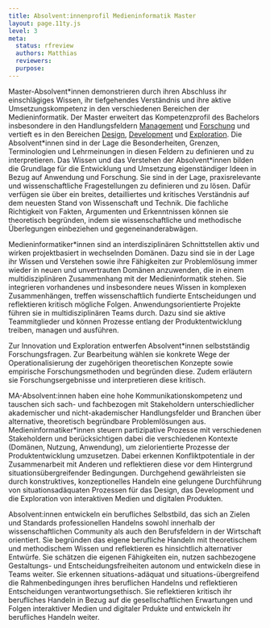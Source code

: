 ```yaml
---
title: Absolvent:innenprofil Medieninformatik Master
layout: page.11ty.js
level: 3
meta:
  status: rfreview
  authors: Matthias
  reviewers: 
  purpose:
---
```


Master-Absolvent\*innen demonstrieren durch ihren Abschluss ihr einschlägiges Wissen, ihr tiefgehendes Verständnis und ihre aktive Umsetzungskompetenz in den verschiedenen Bereichen der Medieninformatik. Der Master erweitert das Kompetenzprofil des Bachelors insbesondere in den Handlungsfeldern [Management](/handlungsfelder/#driving-creation-processes) und [Forschung](/handlungsfelder/#enhancing-interactions-on-different-scales) und vertieft es in den Bereichen [Design](/handlungsfelder/#designing-for-user-experiences), [Development](/handlungsfelder/#developing-interactive-and-distributed-systems) und [Exploration](/handlungsfelder/#exploring-advanced-interactive-media). Die Absolvent\*innen sind in der Lage die Besonderheiten, Grenzen, Terminologien und Lehrmeinungen in diesen Feldern zu definieren und zu interpretieren. Das Wissen und das Verstehen der Absolvent\*innen bilden die Grundlage für die Entwicklung und Umsetzung eigenständiger Ideen in Bezug auf Anwendung und Forschung. Sie sind in der Lage, praxisrelevante und wissenschaftliche Fragestellungen zu definieren und zu lösen. Dafür verfügen sie über ein breites, detailliertes und kritisches Verständnis auf dem neuesten Stand von Wissenschaft und Technik. Die fachliche Richtigkeit von Fakten, Argumenten und Erkenntnissen können sie theoretisch begründen, indem sie wissenschaftliche und methodische Überlegungen einbeziehen und gegeneinanderabwägen.

Medieninformatiker\*innen sind an interdisziplinären Schnittstellen aktiv und wirken projektbasiert in wechselnden Domänen. Dazu sind sie in der Lage ihr Wissen und Verstehen sowie ihre Fähigkeiten zur Problemlösung immer wieder in neuen und unvertrauten Domänen anzuwenden, die in einem multidisziplinären Zusammenhang mit der Medieninformatik stehen. Sie integrieren vorhandenes und insbesondere neues Wissen in komplexen Zusammenhängen, treffen wissenschaftlich fundierte Entscheidungen und reflektieren kritisch mögliche Folgen. Anwendungsorientierte Projekte führen sie in multidisziplinären Teams durch. Dazu sind sie aktive Teammitglieder und können Prozesse entlang der Produktentwicklung treiben, managen und ausführen.

Zur Innovation und Exploration entwerfen Absolvent\*innen selbstständig Forschungsfragen. Zur Bearbeitung wählen sie konkrete Wege der Operationalisierung der zugehörigen theoretischen Konzepte sowie empirische Forschungsmethoden und begründen diese. Zudem erläutern sie Forschungsergebnisse und interpretieren diese kritisch.

MA-Absolvent\:innen haben eine hohe Kommunikationskompetenz und tauschen sich sach- und fachbezogen mit Stakeholdern unterschiedlicher akademischer und nicht-akademischer Handlungsfelder und Branchen über alternative, theoretisch begründbare Problemlösungen aus. Medieninformatiker\*innen steuern partizipative Prozesse mit verschiedenen Stakeholdern und berücksichtigen dabei die verschiedenen Kontexte (Domänen, Nutzung, Anwendung), um zielorientierte Prozesse der Produktentwicklung umzusetzen. Dabei erkennen Konfliktpotentiale in der Zusammenarbeit mit Anderen und reflektieren diese vor dem Hintergrund situationsübergreifender Bedingungen. Durchgehend gewährleisten sie durch konstruktives, konzeptionelles Handeln eine gelungene Durchführung von situationsadäquaten Prozessen für das Design, das Development und die Exploration von interaktiven Medien und digitalen Produkten.

Absolvent\:innen entwickeln ein berufliches Selbstbild, das sich an Zielen und Standards professionellen Handelns sowohl innerhalb der wissenschaftlichen Community als auch den Berufsfeldern in der Wirtschaft orientiert. Sie begründen das eigene berufliche Handeln mit theoretischem und methodischem Wissen und reflektieren es hinsichtlich alternativer Entwürfe. Sie schätzen die eigenen Fähigkeiten ein, nutzen sachbezogene Gestaltungs- und Entscheidungsfreiheiten autonom und entwickeln diese in Teams weiter. Sie erkennen situations-adäquat und situations-übergreifend die Rahmenbedingungen ihres beruflichen Handelns und reflektieren Entscheidungen verantwortungsethisch. Sie reflektieren kritisch ihr berufliches Handeln in Bezug auf die gesellschaftlichen Erwartungen und Folgen interaktiver Medien und digitaler Prdukte und entwickeln ihr berufliches Handeln weiter.
